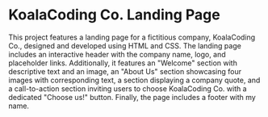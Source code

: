 # KoalaCoding Co. Landing Page

This project features a landing page for a fictitious company, KoalaCoding Co., designed and developed using HTML and CSS. The landing page includes an interactive header with the company name, logo, and placeholder links. Additionally, it features an "Welcome" section with descriptive text and an image, an "About Us" section showcasing four images with corresponding text, a section displaying a company quote, and a call-to-action section inviting users to choose KoalaCoding Co. with a dedicated "Choose us!" button. Finally, the page includes a footer with my name.
